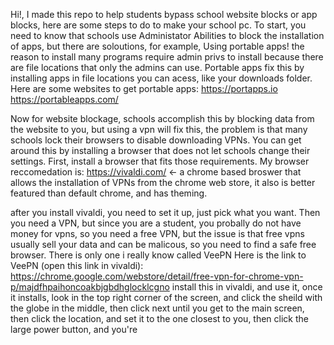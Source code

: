 Hi!, I made this repo to help students bypass school website blocks or app blocks, here are some steps to do to make your school pc. To start, you need to know that schools use 
Administator Abilities to block the installation of apps, but there are soloutions, for example, Using portable apps! the reason to install many programs require admin privs to 
install because there are file locations that only the admins can use. Portable apps fix this by installing apps in file locations you can acess, like your downloads folder.
Here are some websites to get portable apps:
https://portapps.io
https://portableapps.com/

Now for website blockage, schools accomplish this by blocking data from the website to you, but using a vpn will fix this, the problem is that many schools lock their browsers
to disable downloading VPNs. You can get around this by installing a browser that does not let schools change their settings. First, install a browser that fits those requirements.
My browser reccomedation is:
https://vivaldi.com/ <- a chrome based broswer that allows the installation of VPNs from the chrome web store, it also is better featured than default chrome, and has theming.

after you install vivaldi, you need to set it up, just pick what you want. Then you need a VPN, but since you are a student, you probally do not have money for vpns, so you need a 
free VPN, but the issue is that free vpns usually sell your data and can be malicous, so you need to find a safe free browser. There is only one i really know called VeePN
Here is the link to VeePN (open this link in vivaldi): https://chrome.google.com/webstore/detail/free-vpn-for-chrome-vpn-p/majdfhpaihoncoakbjgbdhglocklcgno install this in
vivaldi, and use it, once it installs, look in the top right corner of the screen, and click the sheild with the globe in the middle, then click next until you get to the main 
screen, then click the location, and set it to the one closest to you, then click the large power button, and you're
